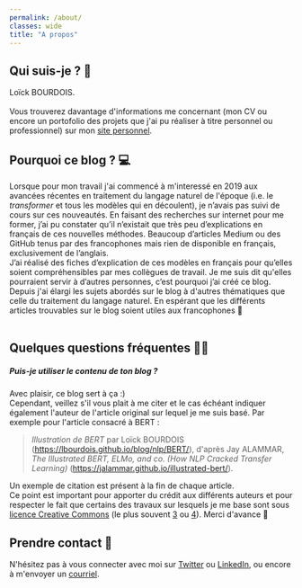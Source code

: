 ```yaml
---
permalink: /about/
classes: wide
title: "A propos"
---
```



## Qui suis-je ? 👤
Loïck BOURDOIS.<br>  
Vous trouverez davantage d'informations me concernant (mon CV ou encore un portofolio des projets que j'ai pu réaliser à titre personnel ou professionnel) sur mon [site personnel](https://lbourdois.github.io/).<br>

<!-- 
Je suis diplômé d’un master de Modélisation Statistique et Stochastique obtenu à l’Université de Bordeaux.
Après avoir travaillé un peu plus d'un an au Centre de Recherche Inserm-Université de Bordeaux U1219 « *Bordeaux population health* » au sein de l’équipe [IETO](https://www.bordeaux-population-health.center/les-equipes/prevention-et-prise-en-charge-des-traumatismes-ieto/) (*Injury Epidemiology Transport Occupation*), je travaille actuellement au [CATIE](https://www.catie.fr/).<br>  

Dans le cadre de mon travail, je suis amené à appliquer les techniques de NLP les plus récentes à des données médicales issues du Centre Hospitalier Universitaire de Bordeaux.<br>
Pour plus de détails, je vous invite à regarder la présentation suivante que j'ai eu l'opportunité de faire en février 2020 : [https://www.youtube.com/watch?v=5gRNOkQaUyI](https://www.youtube.com/watch?v=5gRNOkQaUyI).<br>
Elle ne porte pas sur tous les travaux en lien avec le NLP que nous sommes en train de réaliser à l'Inserm de Bordeaux mais permet de se faire par exemple une idée de la façon dont nous utilisons le GPT2. C'était une première pour moi avec un micro, je m'excuse donc pour les fois où il n'était pas assez prêt de la bouche :/ .<br><br>
-->

## Pourquoi ce blog ? 💻
Lorsque pour mon travail j'ai commencé à m'interessé en 2019 aux avancées récentes en traitement du langage naturel de l'époque (i.e. le *transformer* et tous les modèles qui en découlent), je n’avais pas suivi de cours sur ces nouveautés. En faisant des recherches sur internet pour me former, j’ai pu constater qu’il n’existait que très peu d’explications en français de ces nouvelles méthodes. Beaucoup d’articles Medium ou des GitHub tenus par des francophones mais rien de disponible en français, exclusivement de l’anglais.<br>
J’ai réalisé des fiches d’explication de ces modèles en français pour qu’elles soient compréhensibles par mes collègues de travail. Je me suis dit qu'elles pourraient servir à d’autres personnes, c’est pourquoi j’ai créé ce blog.  
Depuis j'ai élargi les sujets abordés sur le blog à d'autres thématiques que celle du traitement du langage naturel.
En espérant que les différents articles trouvables sur le blog soient utiles aux francophones 🙂<br><br>



## Quelques questions fréquentes 👨‍🏫
<!-- ##### Les articles de ton blog sont majoritairement des vulgarisations de sujets liés au NLP. Prévois-tu de faire des tutoriels afin d'illustrer les articles ?
C'est effectivement planifié. Plusieurs codes Python sont d'ailleurs déjà prêts mais doivent encore accompagnés d'explications et d'images.
Je manque néanmoins de temps en ce moment car je travaille sur plusieurs autres projets. Je ne sais donc pas quand cela arrivera sur le blog.
 -->
 
##### Puis-je utiliser le contenu de ton blog ?
Avec plaisir, ce blog sert à ça :)<br>
Cependant, veillez s'il vous plait à me citer et le cas échéant indiquer également l'auteur de l'article original sur lequel je me suis basé.
Par exemple pour l'article consacré à BERT :
> *Illustration de BERT* par Loïck BOURDOIS (https://lbourdois.github.io/blog/nlp/BERT/), d'après Jay ALAMMAR, *The Illustrated BERT, ELMo, and co. (How NLP Cracked Transfer Learning)* (https://jalammar.github.io/illustrated-bert/).  

Un exemple de citation est présent à la fin de chaque article.<br>
Ce point est important pour apporter du crédit aux différents auteurs et pour respecter le fait que certains des travaux sur lesquels je me base sont sous [licence Creative Commons](https://creativecommons.org/) (le plus souvent [3](https://creativecommons.org/licenses/by-nc-sa/3.0/fr/) ou [4](https://creativecommons.org/licenses/by-nc-sa/4.0/deed.fr)). Merci d'avance 🙂

 
## Prendre contact 📧
N'hésitez pas à vous connecter avec moi sur [Twitter](https://twitter.com/BdsLoick) ou [LinkedIn](https://www.linkedin.com/in/lo%C3%AFck-bourdois-111488171/), ou encore à m'envoyer un [courriel](loick.bourdois@outlook.com).
